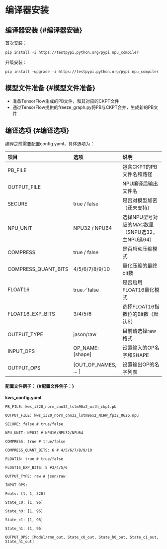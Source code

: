 # 编译器安装

## 编译器安装 {#编译器安装}

首次安装：

`pip install -i https://testpypi.python.org/pypi npu_compiler`

升级安装：

`pip install —upgrade -i https://testpypi.python.org/pypi npu_compiler`

## 模型文件准备 {#模型文件准备}

* 准备TensorFlow生成的PB文件，和其对应的CKPT文件
* 通过TensorFlow提供的freeze\_graph.py将PB与CKPT合并，生成新的PB文件

## 编译选项 {#编译选项}

编译之前需要配置config.yaml，具体选项为：

| 项目 | 选项 | 说明 |
| :--- | :--- | :--- |
| PB\_FILE |  | 包含CKPT的PB文件名和路径 |
| OUTPUT\_FILE |  | NPU编译后输出文件名 |
| SECURE | true / false | 是否对模型加密（还未支持） |
| NPU\_UNIT | NPU32 / NPU64 | 选择NPU型号对应的MAC数量（SNPU选32，主NPU选64） |
| COMPRESS | true / false | 是否启动压缩模式 |
| COMPRESS\_QUANT\_BITS | 4/5/6/7/8/9/10 | 量化压缩的最终bit数 |
| FLOAT16 | true／false | 是否启用FLOAT16量化模式 |
| FLOAT16\_EXP\_BITS | 3/4/5/6 | 选择FLOAT16指数位的Bit数（默认5） |
| OUTPUT\_TYPE | jason/raw | 目前请选择raw格式 |
| INPUT\_OPS | OP\_NAME: \[shape\] | 设置输入的OP名字和SHAPE |
| OUTPUT\_OPS | \[OUT\_OP\_NAMES, ... \] | 设置输出OP的名字列表 |

#### 配置文件例子： {#配置文件例子：}

**kws\_config.yaml**

`PB_FILE: kws_i320_norm_cnn32_lstm96x2_with_ckpt.pb`

`OUTPUT_FILE: kws_i320_norm_cnn32_lstm96x2_NCHW_fp32_0626.npu`

`SECURE: false # true/false`

`NPU_UNIT: NPU32 # NPU16/NPU32/NPU64`

`COMPRESS: true # true/false`

`COMPRESS_QUANT_BITS: 6 # 4/5/6/7/8/9/10`

`FLOAT16: true # true/false`

`FLOAT16_EXP_BITS: 5 #3/4/5/6`

`OUTPUT_TYPE: raw # json/raw`

`INPUT_OPS:`

`Feats: [1, 1, 320]`

`State_c0: [1, 96]`

`State_h0: [1, 96]`

`State_c1: [1, 96]`

`State_h1: [1, 96]`

`OUTPUT_OPS: [Model/rnn_out, State_c0_out, State_h0_out, State_c1_out, State_h1_out]`

